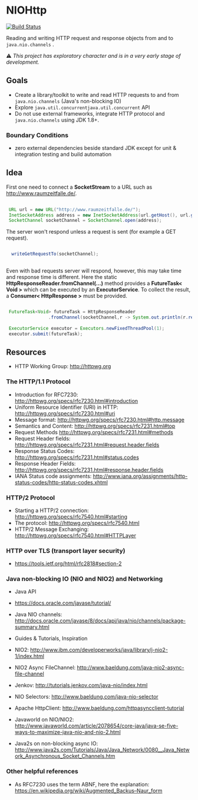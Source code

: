 # NIOHttp

[![Build Status](https://travis-ci.org/Oliver-Loeffler/NIOHttp.svg?branch=master)](https://travis-ci.org/Oliver-Loeffler/NIOHttp)  

Reading and writing HTTP request and response objects from and to  ``java.nio.channels`` .

:warning: *This project has exploratory character and is in a very early stage of development.* 

## Goals

 * Create a library/toolkit to write and read HTTP requests to and from ``java.nio.channels`` (Java's non-blocking IO)
 * Explore ``java.util.concurrentjava.util.concurrent`` API
 * Do not use external frameworks, integrate HTTP protocol and  ``java.nio.channels``  using JDK 1.8+.

### Boundary Conditions

 * zero external dependencies beside standard JDK except for unit & integration testing and build automation


## Idea

First one need to connect a **SocketStream** to a URL such as http://www.raumzeitfalle.de/.

```java 
 
 URL url = new URL("http://www.raumzeitfalle.de/");
 InetSocketAddress address = new InetSocketAddress(url.getHost(), url.getDefaultPort());
 SocketChannel socketChannel = SocketChannel.open(address);

```
The server won't respond unless a request is sent (for example a GET request).
```java

  writeGetRequestTo(socketChannel);
  
```
Even with bad requests server will respond, however, this may take time and response time is different.
Here the static **HttpResponseReader.fromChannel(...)** method provides a **FutureTask< Void >** which can be executed by an **ExecutorService**. To collect the result, a **Consumer< HttpResponse >** must be provided.

```java

 FutureTask<Void> futureTask = HttpResponseReader
 				.fromChannel(socketChannel,r -> System.out.println(r.responseHeader());
 		
 ExecutorService executor = Executors.newFixedThreadPool(1);
 executor.submit(futureTask);

```


## Resources

* HTTP Working Group: http://httpwg.org

### The HTTP/1.1 Protocol 

* Introduction for RFC7230: http://httpwg.org/specs/rfc7230.html#introduction
* Uniform Resource Identifier (URI) in HTTP: http://httpwg.org/specs/rfc7230.html#uri
* Message format: http://httpwg.org/specs/rfc7230.html#http.message
* Semantics and Content: http://httpwg.org/specs/rfc7231.html#top
 * Request Methods http://httpwg.org/specs/rfc7231.html#methods
 * Request Header fields: http://httpwg.org/specs/rfc7231.html#request.header.fields
 * Response Status Codes: http://httpwg.org/specs/rfc7231.html#status.codes
 * Response Header Fields: http://httpwg.org/specs/rfc7231.html#response.header.fields
* IANA Status code assignments: http://www.iana.org/assignments/http-status-codes/http-status-codes.xhtml

### HTTP/2 Protocol

* Starting a HTTP/2 connection: http://httpwg.org/specs/rfc7540.html#starting
* The protocol: http://httpwg.org/specs/rfc7540.html
* HTTP/2 Message Exchanging: http://httpwg.org/specs/rfc7540.html#HTTPLayer

### HTTP over TLS (transport layer security)

 * https://tools.ietf.org/html/rfc2818#section-2

### Java non-blocking IO (NIO and NIO2) and Networking

* Java API
 * https://docs.oracle.com/javase/tutorial/
 * Java NIO channels: http://docs.oracle.com/javase/8/docs/api/java/nio/channels/package-summary.html
 
* Guides & Tutorials, Inspiration
 * NIO2: http://www.ibm.com/developerworks/java/library/j-nio2-1/index.html
 * NIO2 Async FileChannel: http://www.baeldung.com/java-nio2-async-file-channel
 * Jenkov: http://tutorials.jenkov.com/java-nio/index.html
 * NIO Selectors: http://www.baeldung.com/java-nio-selector
 * Apache HttpClient: http://www.baeldung.com/httpasyncclient-tutorial
 * Javaworld on NIO/NIO2: http://www.javaworld.com/article/2078654/core-java/java-se-five-ways-to-maximize-java-nio-and-nio-2.html
 * Java2s on non-blocking async IO: http://www.java2s.com/Tutorials/Java/Java_Network/0080__Java_Network_Asynchronous_Socket_Channels.htm
 
### Other helpful references

 * As RFC7230 uses the term ABNF, here the explanation: https://en.wikipedia.org/wiki/Augmented_Backus–Naur_form
